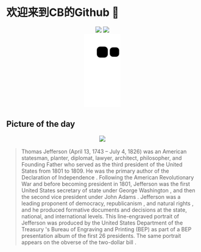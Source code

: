 
# 欢迎来到CB的Github 👋

<div align="center">
  <img height="137px" src="https://github-readme-stats.vercel.app/api?username=SuperCB&show_icons=true&theme=radical" />
  <img height="137px" src="https://github-readme-stats.vercel.app/api/top-langs/?username=SuperCB&hide_title=true&hide_border=true&layout=compact&langs_count=6&text_color=000&icon_color=fff" />
</div>


<div align="center">
    <img src="./contribution-snake/github-contribution-grid-snake.svg" />
</div>



## Picture of the day
<div align="center">
  <img width=400px src="https://upload.wikimedia.org/wikipedia/commons/thumb/4/41/JEFFERSON%2C_Thomas-President_%28BEP_engraved_portrait%29.jpg/960px-JEFFERSON%2C_Thomas-President_%28BEP_engraved_portrait%29.jpg" />
</div>

>Thomas Jefferson  (April 13, 1743 – July 4, 1826) was an American statesman, planter, diplomat, lawyer, architect, philosopher, and  Founding Father  who served as the third  president of the United States  from 1801 to 1809. He was the primary author of the  Declaration of Independence . Following the  American Revolutionary War  and before becoming president in 1801, Jefferson was the first  United States secretary of state  under  George Washington , and then the second  vice president  under  John Adams . Jefferson was a leading proponent of democracy,  republicanism , and  natural rights , and he produced formative documents and decisions at the state, national, and international levels. This  line-engraved  portrait of Jefferson was produced by the  United States Department of the Treasury 's  Bureau of Engraving and Printing  (BEP) as part of a  BEP presentation album  of the first 26 presidents. The same portrait appears on the obverse of the  two-dollar bill .


